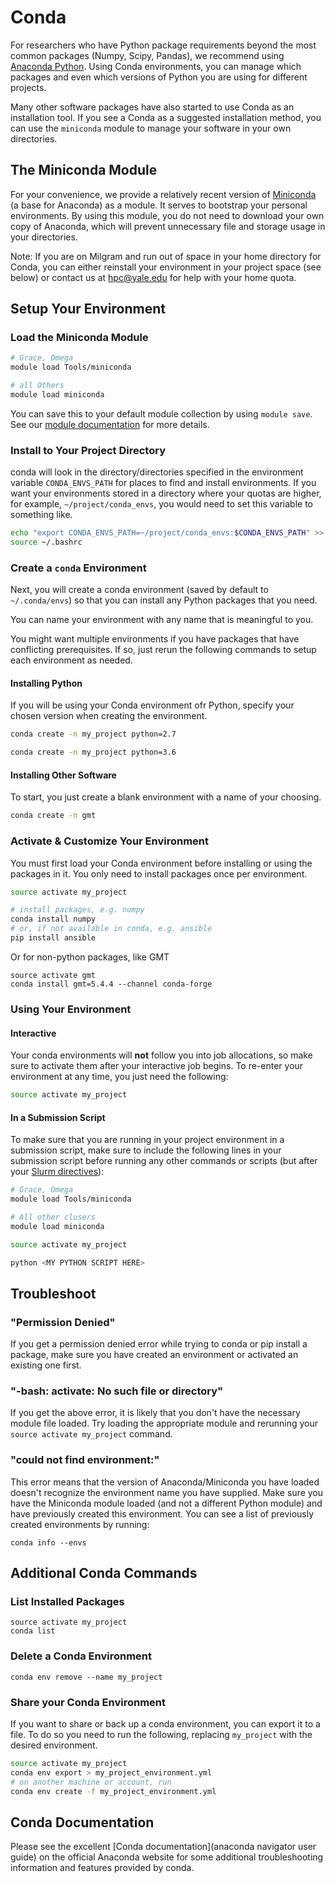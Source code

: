 # Conda

For researchers who have Python package requirements beyond the most common packages (Numpy, Scipy, Pandas), we recommend using [Anaconda Python](https://www.anaconda.com/what-is-anaconda/). Using Conda environments, you can manage which packages and even which versions of Python you are using for different projects.

Many other software packages have also started to use Conda as an installation tool. If you see a Conda as a suggested installation method, you can use the `miniconda` module to manage your software in your own directories.

## The Miniconda Module

For your convenience, we provide a relatively recent version of [Miniconda](https://conda.io/miniconda.html) (a base for Anaconda) as a module. It serves to bootstrap your personal environments. By using this module, you do not need to download your own copy of Anaconda, which will prevent unnecessary file and storage usage in your directories.

Note: If you are on Milgram and run out of space in your home directory for Conda, you can either reinstall your environment in your project space (see below) or contact us at [hpc@yale.edu](mailto:hpc@yale.edu) for help with your home quota.

## Setup Your Environment

### Load the Miniconda Module

``` bash
# Grace, Omega
module load Tools/miniconda

# all Others
module load miniconda
```

You can save this to your default module collection by using `module save`. See our [module documentation](/clusters-at-yale/applications/modules) for more details.

### Install to Your Project Directory

conda will look in the directory/directories specified in the environment variable `CONDA_ENVS_PATH` for places to find and install environments. If you want your environments stored in a directory where your quotas are higher, for example, `~/project/conda_envs`, you would need to set this variable to something like.

``` bash
echo "export CONDA_ENVS_PATH=~/project/conda_envs:$CONDA_ENVS_PATH" >> ~/.bashrc
source ~/.bashrc
```

### Create a `conda` Environment

Next, you will create a conda environment (saved by default to `~/.conda/envs`) so that you can install any Python packages that you need.

You can name your environment with any name that is meaningful to you.

You might want multiple environments if you have packages that have conflicting prerequisites. If so, just rerun the following commands to setup each environment as needed.

#### Installing Python

If you will be using your Conda environment ofr Python, specify your chosen version when creating the environment.

``` bash
conda create -n my_project python=2.7
```

``` bash
conda create -n my_project python=3.6
```

#### Installing Other Software

To start, you just create a blank environment with a name of your choosing.

``` bash
conda create -n gmt
```

### Activate & Customize Your Environment

You must first load your Conda environment before installing or using the packages in it. You only need to install packages once per environment.

``` bash
source activate my_project

# install packages, e.g. numpy
conda install numpy
# or, if not available in conda, e.g. ansible
pip install ansible
```

Or for non-python packages, like GMT

```
source activate gmt
conda install gmt=5.4.4 --channel conda-forge 
```

### Using Your Environment

#### Interactive

Your conda environments will **not** follow you into job allocations, so make sure to activate them after your interactive job begins. To re-enter your environment at any time, you just need the following:

``` bash
source activate my_project
```

#### In a Submission Script

To make sure that you are running in your project environment in a submission script, make sure to include the following lines in your submission script before running any other commands or scripts (but after your [Slurm directives](/clusters-at-yale/job-scheduling/slurm#directives)):

``` bash
# Grace, Omega
module load Tools/miniconda

# All other clusers
module load miniconda

source activate my_project

python <MY PYTHON SCRIPT HERE>
```

## Troubleshoot

### "Permission Denied"

If you get a permission denied error while trying to conda or pip install a package, make sure you have created an environment or activated an existing one first.

### "-bash: activate: No such file or directory"

If you get the above error, it is likely that you don't have the necessary module file loaded. Try loading the appropriate module and rerunning your `source activate my_project` command.

### "could not find environment:"

This error means that the version of Anaconda/Miniconda you have loaded doesn't recognize the environment name you have supplied. Make sure you have the Miniconda module loaded (and not a different Python module) and have previously created this environment. You can see a list of previously created environments by running:

```
conda info --envs
```

## Additional Conda Commands

### List Installed Packages

```
source activate my_project
conda list
```

### Delete a Conda Environment

```
conda env remove --name my_project
```

### Share your Conda Environment

If you want to share or back up a conda environment, you can export it to a file. To do so you need to run the following, replacing `my_project` with the desired environment.

``` bash
source activate my_project
conda env export > my_project_environment.yml
# on another machine or account, run
conda env create -f my_project_environment.yml
```

## Conda Documentation

Please see the excellent [Conda documentation](anaconda navigator user guide) on the official Anaconda website for some additional troubleshooting information and features provided by conda.